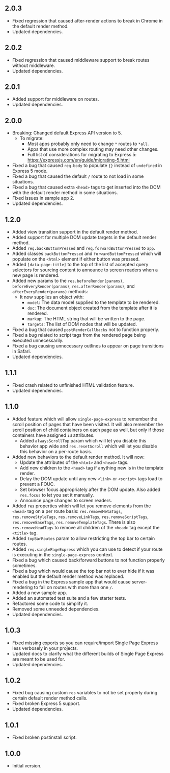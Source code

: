 ## 2.0.3

- Fixed regression that caused after-render actions to break in Chrome in the default render method.
- Updated dependencies.

## 2.0.2

- Fixed regression that caused middleware support to break routes without middleware.
- Updated dependencies.

## 2.0.1

- Added support for middleware on routes.
- Updated dependencies.

## 2.0.0

- Breaking: Changed default Express API version to 5.
  - To migrate:
    - Most apps probably only need to change `*` routes to `*all`.
    - Apps that use more complex routing may need other changes.
    - Full list of considerations for migrating to Express 5: https://expressjs.com/en/guide/migrating-5.html
- Fixed a bug that caused `req.body` to populate `{}` instead of `undefined` in Express 5 mode.
- Fixed a bug that caused the default `/` route to not load in some situations.
- Fixed a bug that caused extra `<head>` tags to get inserted into the DOM with the default render method in some situations.
- Fixed issues in sample app 2.
- Updated dependencies.

## 1.2.0

- Added view transition support in the default render method.
- Added support for multiple DOM update targets in the default render method.
- Added `req.backButtonPressed` and `req.forwardButtonPressed` to `app`.
- Added classes `backButtonPressed` and `forwardButtonPressed` which will populate on the `<html>` element if either button was pressed.
- Added `[data-page-title]` to the top of the list of accepted query selectors for sourcing content to announce to screen readers when a new page is rendered.
- Added new params to the `res.beforeRender(params)`, `beforeEveryRender(params)`, `res.afterRender(params)`, and `afterEveryRender(params)` methods:
  - It now supplies an object with:
    - `model`: The data model supplied to the template to be rendered.
    - `doc`: The document object created from the template after it is rendered.
    - `markup`: The HTML string that will be written to the page.
    - `targets`: The list of DOM nodes that will be updated.
- Fixed a bug that caused `postRenderCallbacks` not to function properly.
- Fixed a bug related to script tags from the rendered page being executed unnecessarily.
- Fixed a bug causing unnecessary outlines to appear on page transitions in Safari.
- Updated dependencies.

## 1.1.1

- Fixed crash related to unfinished HTML validation feature.
- Updated dependencies.

## 1.1.0

- Added feature which will allow `single-page-express` to remember the scroll position of pages that have been visited. It will also remember the scroll position of child containers on each page as well, but only if those containers have assigned `id` attributes.
  - Added `alwaysScrollTop` param which will let you disable this behavior app wide and `res.resetScroll` which will let you disable this behavior on a per-route basis.
- Added new behaviors to the default render method. It will now:
  - Update the attributes of the `<html>` and `<head>` tags.
  - Add new children to the `<head>` tag if anything new is in the template render.
  - Delay the DOM update until any new `<link>` or `<script>` tags load to prevent a FOUC.
  - Set browser focus appropriately after the DOM update. Also added `res.focus` to let you set it manually.
  - Announce page changes to screen readers.
- Added `res` properties which will let you remove elements from the `<head>` tag on a per route basis: `res.removeMetaTags`, `res.removeStyleTags`, `res.removeLinkTags`, `res.removeScriptTags`, `res.removeBaseTags`, `res.removeTemplateTags`. There is also `res.removeHeadTags` to remove all children of the `<head>` tag except the `<title>` tag.
- Added `topBarRoutes` param to allow restricting the top bar to certain routes.
- Added `req.singlePageExpress` which you can use to detect if your route is executing in the `single-page-express` context.
- Fixed a bug which caused back/forward buttons to not function properly sometimes.
- Fixed a bug which would cause the top bar not to ever hide if it was enabled but the default render method was replaced.
- Fixed a bug in the Express sample app that would cause server-rendering to fail on routes with more than one `/`.
- Added a new sample app.
- Added an automated test suite and a few starter tests.
- Refactored some code to simplify it.
- Removed some unneeded dependencies.
- Updated dependencies.

## 1.0.3

- Fixed missing exports so you can require/import Single Page Express less verbosely in your projects.
- Updated docs to clarify what the different builds of Single Page Express are meant to be used for.
- Updated dependencies.

## 1.0.2

- Fixed bug causing custom `res` variables to not be set properly during certain default render method calls.
- Fixed broken Express 5 support.
- Updated dependencies.

## 1.0.1

- Fixed broken postinstall script.

## 1.0.0

- Initial version.
